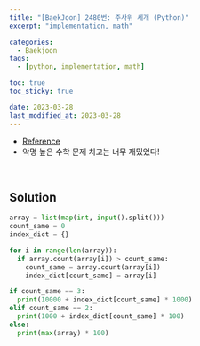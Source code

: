 ```yaml
---
title: "[BaekJoon] 2480번: 주사위 세개 (Python)"
excerpt: "implementation, math"

categories:
  - Baekjoon
tags:
  - [python, implementation, math]

toc: true
toc_sticky: true

date: 2023-03-28
last_modified_at: 2023-03-28
---
```


- [Reference](https://www.acmicpc.net/problem/2480)
- 악명 높은 수학 문제 치고는 너무 재밌었다!

<br>

## Solution

```python
array = list(map(int, input().split()))
count_same = 0
index_dict = {}

for i in range(len(array)):
  if array.count(array[i]) > count_same:
    count_same = array.count(array[i])
    index_dict[count_same] = array[i]

if count_same == 3:
  print(10000 + index_dict[count_same] * 1000)
elif count_same == 2:
  print(1000 + index_dict[count_same] * 100)
else:
  print(max(array) * 100)
```